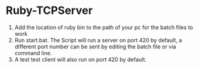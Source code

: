 # Ruby-TCPServer

1. Add the location of ruby bin to the path of your pc for the batch files to work
2. Run start.bat. The Script will run a server on port 420 by default, a different port number can be sent by editing the batch file or via command line.
3. A test test client will also run on port 420 by default.  
